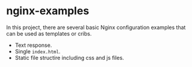 # nginx-examples

In this project, there are several basic Nginx configuration examples that can be used as templates or cribs.

- Text response.
- Single `index.html`.
- Static file structire including css and js files.
